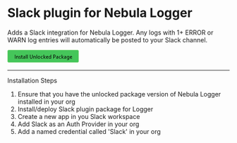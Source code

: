 # Slack plugin for Nebula Logger

Adds a Slack integration for Nebula Logger. Any logs with 1+ ERROR or WARN log entries will automatically be posted to your Slack channel.

[![Install Unlocked Package](./../../content/btn-install-unlocked-package.png)](https://login.salesforce.com/packaging/installPackage.apexp?p0=TODO-add-package-ID)

---

Installation Steps

1. Ensure that you have the unlocked package version of Nebula Logger installed in your org
2. Install/deploy Slack plugin package for Logger
3. Create a new app in you Slack workspace
4. Add Slack as an Auth Provider in your org
5. Add a named credential called 'Slack' in your org
